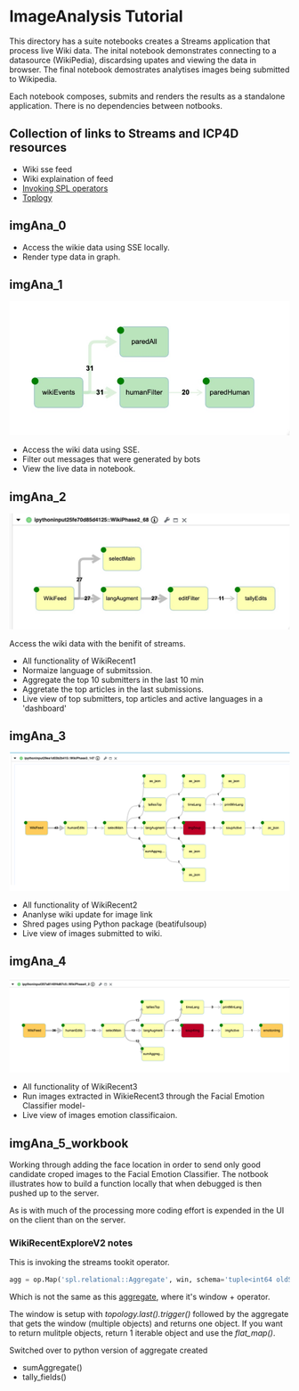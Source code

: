 # ImageAnalysis Tutorial

This directory has a suite notebooks creates a Streams application that process live Wiki data. The inital notebook 
demonstrates connecting to a datasource (WikiPedia), discardsing upates and viewing the data in browser. The
final notebook demostrates analytises images being submitted to Wikipedia.

Each notebook composes, submits and renders the results as a standalone application. There
is no dependencies between notbooks. 



## Collection of links to Streams and ICP4D resources
- Wiki sse feed 
- Wiki explaination of feed
- [Invoking SPL operators](http://ibmstreams.github.io/streamsx.topology/doc/pythondoc/streamsx.spl.op.html#module-streamsx.spl.op)
- [Toplogy](http://ibmstreams.github.io/streamsx.topology/doc/pythondoc/streamsx.topology.topology.html?highlight=window#streamsx.topology.topology.Topology)


## imgAna_0
- Access the wikie data using SSE locally.
- Render type data in graph.

## imgAna_1
![](images/stillPhase1.jpg)
- Access the wiki data using SSE.
- Filter out messages that were generated by bots
- View the live data in notebook.

## imgAna_2 
![](images/stillPhase2.jpg)

Access the wiki data with the benifit of streams. 
- All functionality of WikiRecent1
- Normaize language of submitssion.
- Aggregate the top 10 submitters in the last 10 min
- Aggretate the top articles in the last submissions.
- Live view of top submitters, top articles and active languages in a 'dashboard'

## imgAna_3
![](images/phase3.gif)

- All functionality of WikiRecent2
- Ananlyse wiki update for image link
- Shred pages using Python package (beatifulsoup)  
- Live view of images submitted to wiki.

## imgAna_4
![](images/phase4.gif)
- All functionality of WikiRecent3
- Run images extracted in WikieRecent3 through the  Facial Emotion Classifier model-
- Live view of images emotion classificaion.

## imgAna_5_workbook

Working through adding the face location in order to send only good candidate croped images
to the Facial Emotion Classifier. The notbook illustrates how to build a function locally that
when debugged is then pushed up to the server. 

As is with much of the processing more coding effort is expended in the UI on the client than 
on the server.


### WikiRecentExploreV2 notes
This is invoking the streams tookit operator. 
```python
agg = op.Map('spl.relational::Aggregate', win, schema='tuple<int64 oldSum, int64 newSum, int64 deltaSum>',name="aggregateHumanEdits")
```
Which is not the same as this [aggregate](http://ibmstreams.github.io/streamsx.topology/doc/pythondoc/streamsx.topology.topology.html#streamsx.topology.topology.Window.aggregate), where it's window + operator.

The window is setup with *topology.last().trigger()* followed by the aggregate that gets the window (multiple objects)
and returns one object.  If you want to return mulitple objects, return 1 iterable object and use the *flat_map()*.

Switched over to python version of aggregate created
 - sumAggregate()
 - tally_fields()


